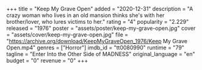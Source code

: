 +++
title = "Keep My Grave Open"
added = "2020-12-31"
description = "A crazy woman who lives in an old mansion thinks she's with her brother/lover, who lures victims to her."
rating = "4"
popularity = "2.229"
released = "1976"
poster = "assets/poster/keep-my-grave-open.jpg"
cover = "assets/cover/keep-my-grave-open.jpg"
file = "https://archive.org/download/KeepMyGraveOpen_1976/Keep My Grave Open.mp4"
genres = ["Horror"]
imdb_id = "tt0080990"
runtime = "79"
tagline = "Enter Into the Other Side of MADNESS"
original_language = "en"
budget = "0"
revenue = "0"
+++

